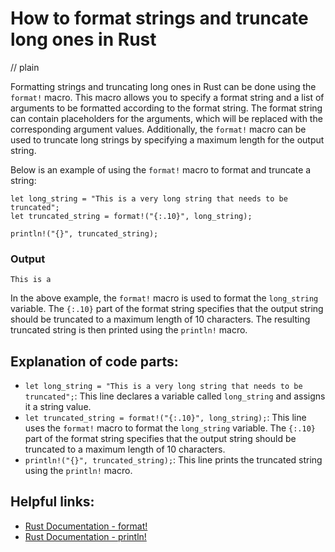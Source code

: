# How to format strings and truncate long ones in Rust
// plain

Formatting strings and truncating long ones in Rust can be done using the `format!` macro. This macro allows you to specify a format string and a list of arguments to be formatted according to the format string. The format string can contain placeholders for the arguments, which will be replaced with the corresponding argument values. Additionally, the `format!` macro can be used to truncate long strings by specifying a maximum length for the output string.

Below is an example of using the `format!` macro to format and truncate a string:

```
let long_string = "This is a very long string that needs to be truncated";
let truncated_string = format!("{:.10}", long_string);

println!("{}", truncated_string);
```

### Output

`This is a`

In the above example, the `format!` macro is used to format the `long_string` variable. The `{:.10}` part of the format string specifies that the output string should be truncated to a maximum length of 10 characters. The resulting truncated string is then printed using the `println!` macro.

## Explanation of code parts:
- `let long_string = "This is a very long string that needs to be truncated";`: This line declares a variable called `long_string` and assigns it a string value.
- `let truncated_string = format!("{:.10}", long_string);`: This line uses the `format!` macro to format the `long_string` variable. The `{:.10}` part of the format string specifies that the output string should be truncated to a maximum length of 10 characters.
- `println!("{}", truncated_string);`: This line prints the truncated string using the `println!` macro.

## Helpful links:
- [Rust Documentation - format!](https://doc.rust-lang.org/std/macro.format.html)
- [Rust Documentation - println!](https://doc.rust-lang.org/std/macro.println.html)